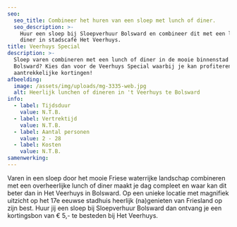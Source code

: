 ```yaml
---
seo:
  seo_title: Combineer het huren van een sloep met lunch of diner.
  seo_description: >-
    Huur een sloep bij Sloepverhuur Bolsward en combineer dit met een lunch of
    diner in stadscafé Het Veerhuys.
title: Veerhuys Special
description: >-
  Sloep varen combineren met een lunch of diner in de mooie binnenstad van
  Bolsward? Kies dan voor de Veerhuys Special waarbij je kan profiteren van
  aantrekkelijke kortingen!
afbeelding:
  image: /assets/img/uploads/mg-3335-web.jpg
  alt: Heerlijk lunchen of dineren in 't Veerhuys te Bolsward
info:
  - label: Tijdsduur
    value: N.T.B.
  - label: Vertrektijd
    value: N.T.B.
  - label: Aantal personen
    value: 2 - 28
  - label: Kosten
    value: N.T.B.
samenwerking:
---
```


Varen in een sloep door het mooie Friese waterrijke landschap combineren met een overheerlijke lunch of diner maakt je dag compleet en waar kan dit beter dan in Het Veerhuys in Bolsward. Op een unieke locatie met magnifiek uitzicht op het 17e eeuwse stadhuis heerlijk (na)genieten van Friesland op zijn best. Huur jij een sloep bij Sloepverhuur Bolsward dan ontvang je een kortingsbon van € 5,- te besteden bij Het Veerhuys.
